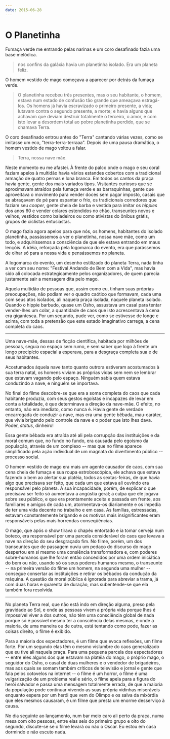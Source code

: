 ```yaml
---
date: 2015-06-28
---
```


# O Planetinha

Fumaça verde me entrando pelas narinas e um coro desafinado fazia uma base melódica.

> nos confins da galáxia havia um planetinha isolado. Era um planeta feliz.

O homem vestido de mago começava a aparecer por detrás da fumaça verde.

> O planetinha recebeu três presentes, mas o seu habitante, o homem, estava num estado de confusão tão grande que ameaçava estragá-los. Os homens já havia escravizado o primeiro presente, a vida; lutavam contra o segundo presente, a morte; e havia alguns que achavam que deviam destruir totalmente o terceiro, o amor, e com isto levar a desordem total ao pobre planetinha perdido, que se chamava Terra.

O coro desafinado entrou antes do "Terra" cantando várias vezes, como se imitasse um eco, "terra-terra-terraaa". Depois de uma pausa dramática, o homem vestido de mago voltou a falar.

> Terra, nossa nave mãe.

Neste momento eu me afastei. À frente do palco onde o mago e seu coral faziam apelos à multidão havia vários estandes cobertos com a tradicional armação de quatro pernas e lona branca. Em todos os cantos da praça havia gente, gente dos mais variados tipos. Visitantes curiosos que se aproximavam atraídos pela fumaça verde e as barraquinhas, gente que aproveitava o movimento para vender doces sem pagar imposto, casais que se abraçavam de pé para espantar o frio, os tradicionais corredores que faziam seu _cooper_, gente cheia de barba e vestida para imitar os _hippies_ dos anos 60 e vender colares estendidos no chão, transeuntes novos e velhos, vestidos como baladeiros ou como ativistas do ônibus grátis, grupos de ciclistas entusiastas.

O mago fazia agora apelos para que nós, os homens, habitantes do isolado planetinha, passássemos a ver o planetinha, nossa nave mãe, como um todo, e adquiríssemos a consciência de que ele estava entrando em maus lençóis. A idéia, reforçada pela logomarca do evento, era que parássemos de olhar só para a nossa vida e pensássemos no planeta.

A logomarca do evento, um desenho estilizado do planeta Terra, nada tinha a ver com seu nome: "Festival Andando de Bem com a Vida", mas havia sido ali colocada estrategicamente pelos organizadores, de quem parecia justamente sair a mensagem dita pelo mago.

Aquela multidão de pessoas que, assim como eu, tinham suas próprias preocupações, não podiam ver o quadro caótico que formavam, cada uma com seus atos isolados, ali naquela praça isolada, naquele planeta isolado. Quando o hippie barbudo, quase um Osho, assustava um casal para tentar vender-lhes um colar, a quantidade de caos que isto acrescentava à cena era gigantesca. Por um segundo, pude ver, como se estivesse de longe e acima, com toda a pretensão que este estado imaginativo carrega, a cena completa do caos.

---

Uma nave-mãe, dessas de ficção científica, habitada por milhões de pessoas, seguia no espaço sem rumo, e sem saber que logo à frente um longo precipício espacial a esperava, para a desgraça completa sua e de seus habitantes.

Acostumados àquela nave tanto quanto outrora estiveram acostumados à sua terra natal, os homens viviam as próprias vidas sem nem se lembrar que estavam vagando pelo espaço. Ninguém sabia quem estava conduzindo a nave, e ninguém se importava.

No final do filme descobre-se que era a soma completa do caos que cada habitante produzia, com seus gestos egoístas e incapazes de levar em conta a totalidade, é que determinava a direção da nave-mãe. O efeito, no entanto, não era imediato, como nunca é. Havia gente de verdade encarregada de conduzir a nave, mas era uma gente bêbada, mau-caráter, que vivia brigando pelo controle da nave e o poder que isto lhes dava. Poder, _status_, dinheiro!

Essa gente bêbada era atraída até ali pela corrupção das instituições e da moral comum que, no fundo no fundo, era causada pelo egoísmo da população, através de um complexo -- mas que no filme aparece simplificado pela ação individual de um magnata do divertimento público -- processo social.

O homem vestido de mago era mais um agente causador de caos, com sua cena cheia de fumaça e sua roupa estroboscópica, ele achava que estava fazendo o bem ao alertar sua platéia, todos as sextas-feiras, de que havia algo que precisava ser feito, que cada um que estava ali ouvindo era responsável pelo planeta. A sua incapacidade, porém, de explicar o que precisava ser feito só aumentava a angústia geral; a culpa que ele jogava sobre seu público, e que era prontamente aceita e passada em frente, aos familiares e amigos de cada um, atormentava-os diariamente e os impedia de ter uma vida decente no trabalho e em casa. As famílias, estressadas, estavam constantemente brigando e os motivos mais insignificantes eram responsáveis pelas mais horrendas conseqüências.

O mago, que após o show tirava o chapéu entortado e ia tomar cerveja num boteco, era responsável por uma parcela considerável do caos que levava a nave na direção do seu desgraçado fim. No filme, porém, um dos transeuntes que de passagem ouviu um pedaço do discurso do mago despertou em si mesmo uma consiência transformadora e, com poderes sobre-humanos que lhe foram então concedidos por uma ordem iniciática do bem ou não, usando só os seus poderes humanos mesmo, o transeunte -- na primeira versão do filme um homem, na segunda uma mulher -- consegue consertar as instituições e retirar os bêbados da condução da máquina. A questão da moral pública é ignorada para abreviar a trama, já com duas horas e quarenta de duração, mas subentende-se que ela também fora resolvida.

---

No planeta Terra real, que não está indo em direção alguma, preso pela gravidade ao Sol, e onde as pessoas vivem a própria vida porque lhes é impossível viver a dos outros, não têm uma consciência global de nada porque só é possível mesmo ter a consciência delas mesmas, e onde a maioria, de uma maneira ou de outra, está tentando como pode, fazer as coisas direito, o filme é exibido.

Para a maioria dos espectadores, é um filme que evoca reflexões, um filme forte. Por um segundo elas têm o mesmo vislumbre do caos generalizado que eu tive ali naquela praça. Para uma pequena parcela dos espectadores -- entre eles alguns dos que estavam na platéia do mago, o próprio mago, o seguidor do Osho, o casal de duas mulheres e o vendedor de brigadeiros, mas aos quais se somam também críticos de televisão e jornal e gente que fala pelos cotovelos na internet -- o filme é um horror, o filme é uma vulgarização de um problema real e sério, o filme apela para a figura do herói salvador e passa uma mensagem totalmente errada, de que a maioria da população pode continuar vivendo as suas própria vidinhas miseráveis enquanto espera por um herói que vem do Olimpo e os salva da mixórdia que eles mesmos causaram, é um filme que presta um enorme desserviço à causa.

No dia seguinte ao lançamento, num bar meio caro ali perto da praça, numa mesa com oito pessoas, entre elas seis do primeiro grupo e oito do segundo, discute-se se o filme levará ou não o Oscar. Eu estou em casa dormindo e não escuto nada.
